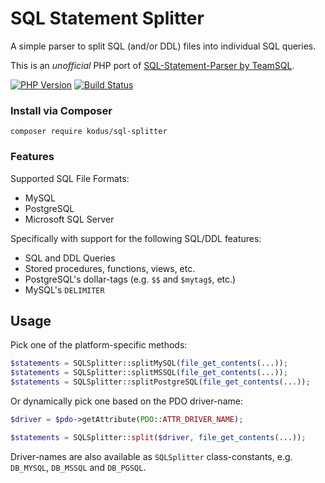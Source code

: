 # SQL Statement Splitter

A simple parser to split SQL (and/or DDL) files into individual SQL queries.

This is an *unofficial* PHP port of [SQL-Statement-Parser by TeamSQL](https://github.com/TeamSQL/SQL-Statement-Parser).

[![PHP Version](https://img.shields.io/badge/php-7.0%2B-blue.svg)](https://packagist.org/packages/kodus/sql-splitter)
[![Build Status](https://travis-ci.org/kodus/sql-splitter.svg?branch=master)](https://travis-ci.org/kodus/sql-splitter)

### Install via Composer

    composer require kodus/sql-splitter

### Features

Supported SQL File Formats:

 * MySQL
 * PostgreSQL
 * Microsoft SQL Server

Specifically with support for the following SQL/DDL features:

 * SQL and DDL Queries
 * Stored procedures, functions, views, etc.
 * PostgreSQL's dollar-tags (e.g. `$$` and `$mytag$`, etc.)
 * MySQL's `DELIMITER`

## Usage

Pick one of the platform-specific methods:

```php
$statements = SQLSplitter::splitMySQL(file_get_contents(...));
$statements = SQLSplitter::splitMSSQL(file_get_contents(...));
$statements = SQLSplitter::splitPostgreSQL(file_get_contents(...));
```

Or dynamically pick one based on the PDO driver-name:

```php
$driver = $pdo->getAttribute(PDO::ATTR_DRIVER_NAME);

$statements = SQLSplitter::split($driver, file_get_contents(...));
```

Driver-names are also available as `SQLSplitter` class-constants, e.g. `DB_MYSQL`, `DB_MSSQL` and `DB_PGSQL`.
